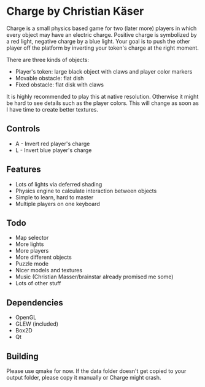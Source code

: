 Charge by Christian Käser
=========================

Charge is a small physics based game for two (later more) players in
which every object may have an electric charge. Positive charge is
symbolized by a red light, negative charge by a blue light. Your goal is
to push the other player off the platform by inverting your token's
charge at the right moment.

There are three kinds of objects:

* Player's token: large black object with claws and player color markers
* Movable obstacle: flat dish
* Fixed obstacle: flat disk with claws

It is highly recommended to play this at native resolution. Otherwise
it might be hard to see details such as the player colors. This will
change as soon as I have time to create better textures.

Controls
--------
* A - Invert red player's charge
* L - Invert blue player's charge

Features
--------
* Lots of lights via deferred shading
* Physics engine to calculate interaction between objects
* Simple to learn, hard to master
* Multiple players on one keyboard

Todo
----
* Map selector
* More lights
* More players
* More different objects
* Puzzle mode
* Nicer models and textures
* Music (Christian Masser/brainstar already promised me some)
* Lots of other stuff

Dependencies
------------
* OpenGL
* GLEW (included)
* Box2D
* Qt

Building
--------
Please use qmake for now. If the data folder doesn't get copied to your
output folder, please copy it manually or Charge might crash.
